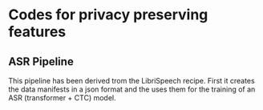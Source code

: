# Codes for privacy preserving features

## ASR Pipeline 
This pipeline has been derived trom the LibriSpeech recipe. First it creates the data manifests in a json format and the uses them for the training of an ASR (transformer + CTC) model.

